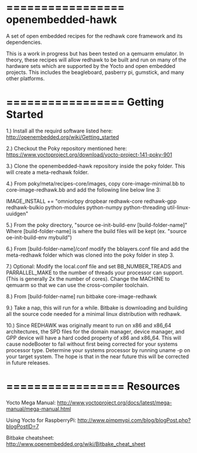 =================
openembedded-hawk
=================

A set of open embedded recipes for the redhawk core framework and its dependencies.  

This is a work in progress but has been tested on a qemuarm emulator.  In theory, these recipes will allow redhawk to be built and run on many of the hardware sets which are supported by the Yocto and open embedded projects.  This includes the beagleboard, pasberry pi, gumstick, and many other platforms.

=================
Getting Started
=================

1.) Install all the requird software listed here: http://openembedded.org/wiki/Getting_started

2.) Checkout the Poky repository mentioned here: https://www.yoctoproject.org/download/yocto-project-141-poky-901

3.) Clone the openembedded-hawk repository inside the poky folder.  This will create a meta-redhawk folder.

4.) From poky/meta/recipes-core/images, copy core-image-minimal.bb to core-image-redhawk.bb and add the following line below line 3:

 IMAGE_INSTALL += "omniorbpy dropbear redhawk-core redhawk-gpp redhawk-bulkio python-modules python-numpy python-threading util-linux-uuidgen"


5.) From the poky directory, "source oe-init-build-env [build-folder-name]" Where [build-folder-name] is where the build files will be kept (ex. "source oe-init-build-env mybuild")

6.) From [build-folder-name]/conf modify the bblayers.conf file and add the meta-redhawk folder which was cloned into the poky folder in step 3.

7.) Optional: Modify the local.conf file and set BB_NUMBER_TREADS and PARRALLEL_MAKE to the number of threads your processor can support.  (This is generally 2x the number of cores).  Change the MACHINE to qemuarm so that we can use the cross-compiler toolchain.

8.) From [build-folder-name] run bitbake core-image-redhawk

9.) Take a nap, this will run for a while.  Bitbake is downloading and building all the source code needed for a minimal linux distribution with redhawk.

10.) Since REDHAWK was originally meant to run on x86 and x86_64 architectures, the SPD files for the domain manager, device manager, and GPP device will have a hard coded property of x86 and x86_64.  This will cause nodeBooter to fail without first being corrected for your systems processor type.  Determine your systems processor by running uname -p on your target system.  The hope is that in the near future this will be corrected in future releases.

=================
Resources
=================

Yocto Mega Manual: http://www.yoctoproject.org/docs/latest/mega-manual/mega-manual.html

Using Yocto for RaspberryPi: http://www.pimpmypi.com/blog/blogPost.php?blogPostID=7

Bitbake cheatsheet: http://www.openembedded.org/wiki/Bitbake_cheat_sheet

